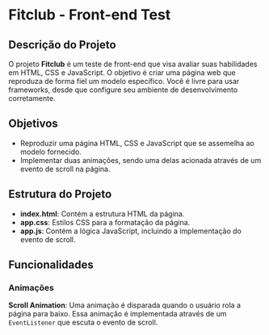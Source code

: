 # Fitclub - Front-end Test

## Descrição do Projeto

O projeto **Fitclub** é um teste de front-end que visa avaliar suas habilidades em HTML, CSS e JavaScript. O objetivo é criar uma página web que reproduza de forma fiel um modelo específico. Você é livre para usar frameworks, desde que configure seu ambiente de desenvolvimento corretamente.

## Objetivos

- Reproduzir uma página HTML, CSS e JavaScript que se assemelha ao modelo fornecido.
- Implementar duas animações, sendo uma delas acionada através de um evento de scroll na página.

## Estrutura do Projeto

- **index.html**: Contém a estrutura HTML da página.
- **app.css**: Estilos CSS para a formatação da página.
- **app.js**: Contém a lógica JavaScript, incluindo a implementação do evento de scroll.

## Funcionalidades

### Animações
**Scroll Animation**: Uma animação é disparada quando o usuário rola a página para baixo. Essa animação é implementada através de um `EventListener` que escuta o evento de scroll.
